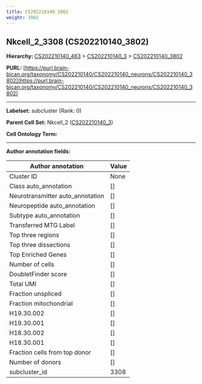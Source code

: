 ```yaml
---
title: CS202210140_3802
weight: 3802
---
```

## Nkcell_2_3308 (CS202210140_3802)
<b>Hierarchy: </b>
[CS202210140_463](../CS202210140_463) >
[CS202210140_3](../CS202210140_3) >
[CS202210140_3802](../CS202210140_3802)

**PURL:** [https://purl.brain-bican.org/taxonomy/CS202210140/CS202210140_neurons/CS202210140_3802](https://purl.brain-bican.org/taxonomy/CS202210140/CS202210140_neurons/CS202210140_3802)

---


**Labelset:** subcluster (Rank: 0)

**Parent Cell Set:** Nkcell_2 ([CS202210140_3](../CS202210140_3))



**Cell Ontology Term:** 

[MARKER GENES.]: #


---

[TRANSFERRED ANNOTATIONS.]: #


[AUTHOR ANNOTATION FIELDS.]: #


**Author annotation fields:**

| Author annotation | Value |
|-------------------|-------|
|Cluster ID|None|
|Class auto_annotation|[]|
|Neurotransmitter auto_annotation|[]|
|Neuropeptide auto_annotation|[]|
|Subtype auto_annotation|[]|
|Transferred MTG Label|[]|
|Top three regions|[]|
|Top three dissections|[]|
|Top Enriched Genes|[]|
|Number of cells|[]|
|DoubletFinder score|[]|
|Total UMI|[]|
|Fraction unspliced|[]|
|Fraction mitochondrial|[]|
|H19.30.002|[]|
|H19.30.001|[]|
|H18.30.002|[]|
|H18.30.001|[]|
|Fraction cells from top donor|[]|
|Number of donors|[]|
|subcluster_id|3308|
